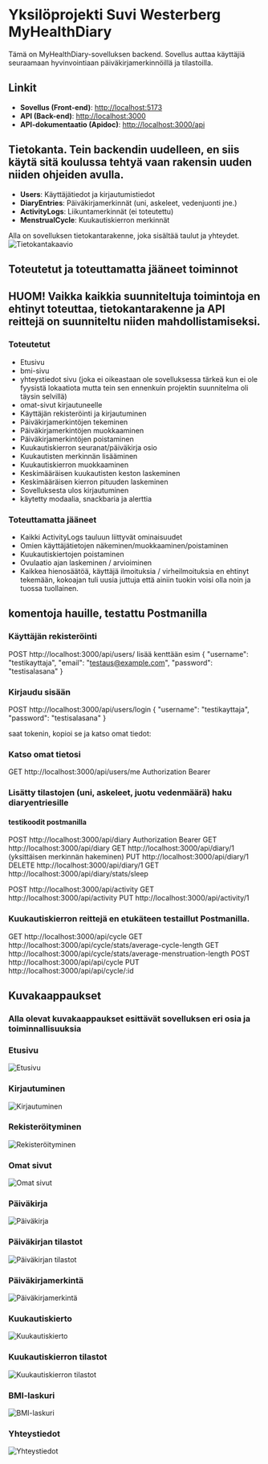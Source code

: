 # Yksilöprojekti Suvi Westerberg  MyHealthDiary

Tämä on MyHealthDiary-sovelluksen backend. Sovellus auttaa käyttäjiä seuraamaan hyvinvointiaan päiväkirjamerkinnöillä ja tilastoilla.

## Linkit
- **Sovellus (Front-end)**: [http://localhost:5173](http://localhost:5173)
- **API (Back-end)**: [http://localhost:3000](http://localhost:3000)
- **API-dokumentaatio (Apidoc)**: [http://localhost:3000/api](http://localhost:3000/api)

## Tietokanta. Tein backendin uudelleen, en siis käytä sitä koulussa tehtyä vaan rakensin uuden niiden ohjeiden avulla.

- **Users**: Käyttäjätiedot ja kirjautumistiedot
- **DiaryEntries**: Päiväkirjamerkinnät (uni, askeleet, vedenjuonti jne.)
- **ActivityLogs**: Liikuntamerkinnät (ei toteutettu)
- **MenstrualCycle**: Kuukautiskierron merkinnät

Alla on sovelluksen tietokantarakenne, joka sisältää taulut ja yhteydet.
![Tietokantakaavio](images/tietokanta.png)

## Toteutetut ja toteuttamatta jääneet toiminnot
## HUOM! Vaikka kaikkia suunniteltuja toimintoja en ehtinyt toteuttaa, tietokantarakenne ja API reittejä on suunniteltu niiden mahdollistamiseksi.

### Toteutetut
- Etusivu
- bmi-sivu
- yhteystiedot sivu (joka ei oikeastaan ole sovelluksessa tärkeä kun ei ole fyysistä lokaatiota mutta tein sen ennenkuin projektin suunnitelma oli täysin selvillä)
- omat-sivut kirjautuneelle
- Käyttäjän rekisteröinti ja kirjautuminen
- Päiväkirjamerkintöjen tekeminen
- Päiväkirjamerkintöjen muokkaaminen
- Päiväkirjamerkintöjen poistaminen
- Kuukautiskierron seuranat/päiväkirja osio
- Kuukautisten merkinnän lisääminen
- Kuukautiskierron muokkaaminen
- Keskimääräisen kuukautisten keston laskeminen
- Keskimääräisen kierron pituuden laskeminen
- Sovelluksesta ulos kirjautuminen
- käytetty modaalia, snackbaria ja alerttia

### Toteuttamatta jääneet
- Kaikki ActivityLogs tauluun liittyvät ominaisuudet
- Omien käyttäjätietojen näkeminen/muokkaaminen/poistaminen
- Kuukautiskiertojen poistaminen
- Ovulaatio ajan laskeminen / arvioiminen
- Kaikkea hienosäätöä, käyttäjä ilmoituksia / virheilmoituksia en ehtinyt tekemään, kokoajan tuli uusia juttuja että ainiin tuokin voisi olla noin ja tuossa tuollainen.



## komentoja hauille, testattu Postmanilla
### Käyttäjän rekisteröinti
POST http://localhost:3000/api/users/
lisää kenttään esim
{
  "username": "testikayttaja",
  "email": "testaus@example.com",
  "password": "testisalasana"
}

### Kirjaudu sisään
POST http://localhost:3000/api/users/login
{
  "username": "testikayttaja",
  "password": "testisalasana"
}

saat tokenin, kopioi se ja katso omat tiedot:
### Katso omat tietosi
GET http://localhost:3000/api/users/me
Authorization Bearer <your token>


### Lisätty tilastojen (uni, askeleet, juotu vedenmäärä) haku diaryentriesille

#### testikoodit postmanilla
 POST http://localhost:3000/api/diary
 Authorization Bearer  <token>
 GET  http://localhost:3000/api/diary
 GET  http://localhost:3000/api/diary/1 (yksittäisen merkinnän hakeminen)
 PUT http://localhost:3000/api/diary/1
 DELETE http://localhost:3000/api/diary/1
 GET http://localhost:3000/api/diary/stats/sleep

 POST http://localhost:3000/api/activity
 GET http://localhost:3000/api/activity
 PUT http://localhost:3000/api/activity/1


### Kuukautiskierron reittejä en etukäteen testaillut Postmanilla.
GET http://localhost:3000/api/cycle
GET http://localhost:3000/api/cycle/stats/average-cycle-length
GET http://localhost:3000/api/cycle/stats/average-menstruation-length
POST http://localhost:3000/api/api/cycle
PUT http://localhost:3000/api/api/cycle/:id


## Kuvakaappaukset
### Alla olevat kuvakaappaukset esittävät sovelluksen eri osia ja toiminnallisuuksia


### Etusivu
![Etusivu](images/etusivu.png)

### Kirjautuminen
![Kirjautuminen](images/kirjaudu.png)

### Rekisteröityminen
![Rekisteröityminen](images/rekisteroidy.png)

### Omat sivut
![Omat sivut](images/omat-sivut.png)

### Päiväkirja
![Päiväkirja](images/paivakirja.png)

### Päiväkirjan tilastot
![Päiväkirjan tilastot](images/paivakirja-stats.png)

### Päiväkirjamerkintä
![Päiväkirjamerkintä](images/paivakirjamerkinnat.png)

### Kuukautiskierto
![Kuukautiskierto](images/kuukautiskierto-etusivu.png)

### Kuukautiskierron tilastot
![Kuukautiskierron tilastot](images/kuukautiskalenterin-ominaisuudet.png)

### BMI-laskuri
![BMI-laskuri](images/bmi.png)

### Yhteystiedot
![Yhteystiedot](images/yhteystiedot.png)





